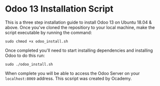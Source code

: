 # Odoo 13 Installation Script
This is a three step installation guide to install Odoo 13 on Ubuntu 18.04 &amp; above. Once you've cloned the repositiory to your local machine, make the script executable by running the command:

```sudo chmod +x odoo_install.sh```

Once completed you'll need to start installing dependencies and installing Odoo to do this run:

```sudo ./odoo_install.sh```

When complete you will be able to access the Odoo Server on your `localhost:8069` address. This scsript was created by Ocademy.




